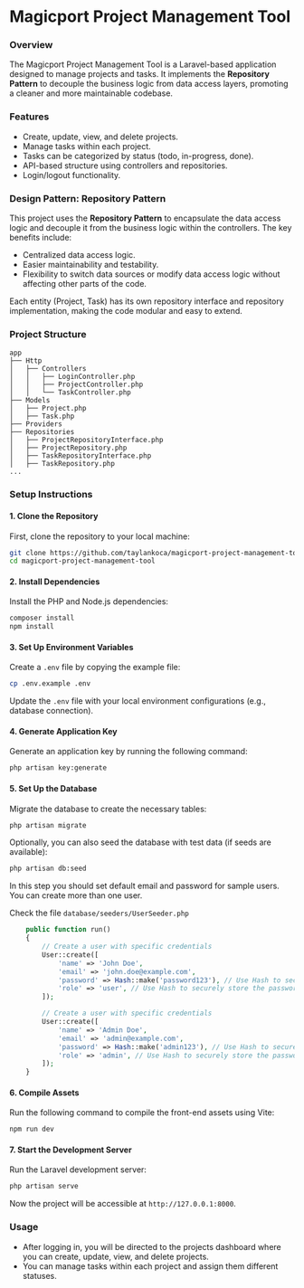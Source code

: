 # Magicport Project Management Tool

### Overview
The Magicport Project Management Tool is a Laravel-based application designed to manage projects and tasks. It implements the **Repository Pattern** to decouple the business logic from data access layers, promoting a cleaner and more maintainable codebase.

### Features
- Create, update, view, and delete projects.
- Manage tasks within each project.
- Tasks can be categorized by status (todo, in-progress, done).
- API-based structure using controllers and repositories.
- Login/logout functionality.

### Design Pattern: Repository Pattern
This project uses the **Repository Pattern** to encapsulate the data access logic and decouple it from the business logic within the controllers. The key benefits include:
- Centralized data access logic.
- Easier maintainability and testability.
- Flexibility to switch data sources or modify data access logic without affecting other parts of the code.

Each entity (Project, Task) has its own repository interface and repository implementation, making the code modular and easy to extend.

### Project Structure
```
app
├── Http
│   ├── Controllers
│   │   ├── LoginController.php
│   │   ├── ProjectController.php
│   │   └── TaskController.php
├── Models
│   ├── Project.php
│   ├── Task.php
├── Providers
├── Repositories
│   ├── ProjectRepositoryInterface.php
│   ├── ProjectRepository.php
│   ├── TaskRepositoryInterface.php
│   ├── TaskRepository.php
...
```

### Setup Instructions

#### 1. Clone the Repository
First, clone the repository to your local machine:
```bash
git clone https://github.com/taylankoca/magicport-project-management-tool
cd magicport-project-management-tool
```

#### 2. Install Dependencies
Install the PHP and Node.js dependencies:
```bash
composer install
npm install
```

#### 3. Set Up Environment Variables
Create a `.env` file by copying the example file:
```bash
cp .env.example .env
```
Update the `.env` file with your local environment configurations (e.g., database connection).

#### 4. Generate Application Key
Generate an application key by running the following command:
```bash
php artisan key:generate
```

#### 5. Set Up the Database
Migrate the database to create the necessary tables:
```bash
php artisan migrate
```

Optionally, you can also seed the database with test data (if seeds are available):
```bash
php artisan db:seed
```

In this step you should set default email and password for sample users. You can create more than one user.

Check the file `database/seeders/UserSeeder.php`
```php
    public function run()
    {
        // Create a user with specific credentials
        User::create([
            'name' => 'John Doe',
            'email' => 'john.doe@example.com',
            'password' => Hash::make('password123'), // Use Hash to securely store the password
            'role' => 'user', // Use Hash to securely store the password
        ]);

        // Create a user with specific credentials
        User::create([
            'name' => 'Admin Doe',
            'email' => 'admin@example.com',
            'password' => Hash::make('admin123'), // Use Hash to securely store the password
            'role' => 'admin', // Use Hash to securely store the password
        ]);
    }
```

#### 6. Compile Assets
Run the following command to compile the front-end assets using Vite:
```bash
npm run dev
```

#### 7. Start the Development Server
Run the Laravel development server:
```bash
php artisan serve
```

Now the project will be accessible at `http://127.0.0.1:8000`.

### Usage
- After logging in, you will be directed to the projects dashboard where you can create, update, view, and delete projects.
- You can manage tasks within each project and assign them different statuses.
